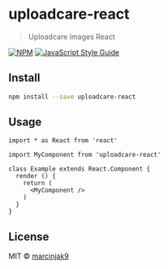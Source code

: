 # uploadcare-react

> Uploadcare Images React

[![NPM](https://img.shields.io/npm/v/uploadcare-react.svg)](https://www.npmjs.com/package/uploadcare-react) [![JavaScript Style Guide](https://img.shields.io/badge/code_style-standard-brightgreen.svg)](https://standardjs.com)

## Install

```bash
npm install --save uploadcare-react
```

## Usage

```tsx
import * as React from 'react'

import MyComponent from 'uploadcare-react'

class Example extends React.Component {
  render () {
    return (
      <MyComponent />
    )
  }
}
```

## License

MIT © [marcinjak9](https://github.com/marcinjak9)
